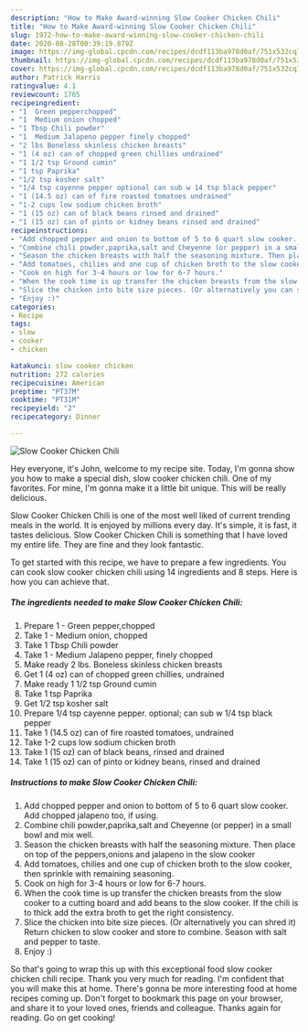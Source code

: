 ```yaml
---
description: "How to Make Award-winning Slow Cooker Chicken Chili"
title: "How to Make Award-winning Slow Cooker Chicken Chili"
slug: 1972-how-to-make-award-winning-slow-cooker-chicken-chili
date: 2020-08-28T00:39:19.879Z
image: https://img-global.cpcdn.com/recipes/dcdf113ba978d0af/751x532cq70/slow-cooker-chicken-chili-recipe-main-photo.jpg
thumbnail: https://img-global.cpcdn.com/recipes/dcdf113ba978d0af/751x532cq70/slow-cooker-chicken-chili-recipe-main-photo.jpg
cover: https://img-global.cpcdn.com/recipes/dcdf113ba978d0af/751x532cq70/slow-cooker-chicken-chili-recipe-main-photo.jpg
author: Patrick Harris
ratingvalue: 4.1
reviewcount: 1765
recipeingredient:
- "1  Green pepperchopped"
- "1  Medium onion chopped"
- "1 Tbsp Chili powder"
- "1  Medium Jalapeno pepper finely chopped"
- "2 lbs Boneless skinless chicken breasts"
- "1 (4 oz) can of chopped green chillies undrained"
- "1 1/2 tsp Ground cumin"
- "1 tsp Paprika"
- "1/2 tsp kosher salt"
- "1/4 tsp cayenne pepper optional can sub w 14 tsp black pepper"
- "1 (14.5 oz) can of fire roasted tomatoes undrained"
- "1-2 cups low sodium chicken broth"
- "1 (15 oz) can of black beans rinsed and drained"
- "1 (15 oz) can of pinto or kidney beans rinsed and drained"
recipeinstructions:
- "Add chopped pepper and onion to bottom of 5 to 6 quart slow cooker. Add chopped jalapeno too, if using."
- "Combine chili powder,paprika,salt and Cheyenne (or pepper) in a small bowl and mix well."
- "Season the chicken breasts with half the seasoning mixture. Then place on top of the peppers,onions and jalapeno in the slow cooker"
- "Add tomatoes, chilies and one cup of chicken broth to the slow cooker, then sprinkle with remaining seasoning."
- "Cook on high for 3-4 hours or low for 6-7 hours."
- "When the cook time is up transfer the chicken breasts from the slow cooker to a cutting board and add beans to the slow cooker. If the chili is to thick add the extra broth to get the right consistency."
- "Slice the chicken into bite size pieces. (Or alternatively you can shred it) Return chicken to slow cooker and store to combine. Season with salt and pepper to taste."
- "Enjoy :)"
categories:
- Recipe
tags:
- slow
- cooker
- chicken

katakunci: slow cooker chicken 
nutrition: 272 calories
recipecuisine: American
preptime: "PT37M"
cooktime: "PT31M"
recipeyield: "2"
recipecategory: Dinner

---
```



![Slow Cooker Chicken Chili](https://img-global.cpcdn.com/recipes/dcdf113ba978d0af/751x532cq70/slow-cooker-chicken-chili-recipe-main-photo.jpg)

Hey everyone, it's John, welcome to my recipe site. Today, I'm gonna show you how to make a special dish, slow cooker chicken chili. One of my favorites. For mine, I'm gonna make it a little bit unique. This will be really delicious.



Slow Cooker Chicken Chili is one of the most well liked of current trending meals in the world. It is enjoyed by millions every day. It's simple, it is fast, it tastes delicious. Slow Cooker Chicken Chili is something that I have loved my entire life. They are fine and they look fantastic.


To get started with this recipe, we have to prepare a few ingredients. You can cook slow cooker chicken chili using 14 ingredients and 8 steps. Here is how you can achieve that.

<!--inarticleads1-->

##### The ingredients needed to make Slow Cooker Chicken Chili:

1. Prepare 1 - Green pepper,chopped
1. Take 1 - Medium onion, chopped
1. Take 1 Tbsp Chili powder
1. Take 1 - Medium Jalapeno pepper, finely chopped
1. Make ready 2 lbs. Boneless skinless chicken breasts
1. Get 1 (4 oz) can of chopped green chillies, undrained
1. Make ready 1 1/2 tsp Ground cumin
1. Take 1 tsp Paprika
1. Get 1/2 tsp kosher salt
1. Prepare 1/4 tsp cayenne pepper. optional; can sub w 1/4 tsp black pepper
1. Take 1 (14.5 oz) can of fire roasted tomatoes, undrained
1. Take 1-2 cups low sodium chicken broth
1. Take 1 (15 oz) can of black beans, rinsed and drained
1. Take 1 (15 oz) can of pinto or kidney beans, rinsed and drained




<!--inarticleads2-->

##### Instructions to make Slow Cooker Chicken Chili:

1. Add chopped pepper and onion to bottom of 5 to 6 quart slow cooker. Add chopped jalapeno too, if using.
1. Combine chili powder,paprika,salt and Cheyenne (or pepper) in a small bowl and mix well.
1. Season the chicken breasts with half the seasoning mixture. Then place on top of the peppers,onions and jalapeno in the slow cooker
1. Add tomatoes, chilies and one cup of chicken broth to the slow cooker, then sprinkle with remaining seasoning.
1. Cook on high for 3-4 hours or low for 6-7 hours.
1. When the cook time is up transfer the chicken breasts from the slow cooker to a cutting board and add beans to the slow cooker. If the chili is to thick add the extra broth to get the right consistency.
1. Slice the chicken into bite size pieces. (Or alternatively you can shred it) Return chicken to slow cooker and store to combine. Season with salt and pepper to taste.
1. Enjoy :)




So that's going to wrap this up with this exceptional food slow cooker chicken chili recipe. Thank you very much for reading. I'm confident that you will make this at home. There's gonna be more interesting food at home recipes coming up. Don't forget to bookmark this page on your browser, and share it to your loved ones, friends and colleague. Thanks again for reading. Go on get cooking!
